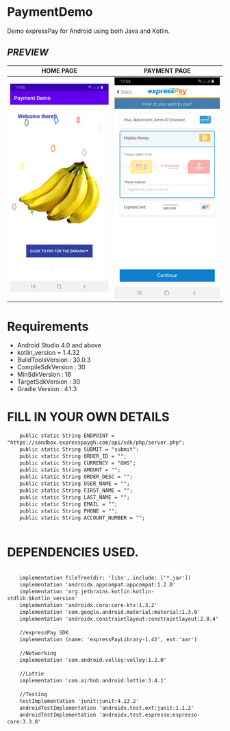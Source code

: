 # PaymentDemo
Demo expressPay for Android using both Java and Kotlin.


## ***PREVIEW***

| HOME PAGE | PAYMENT PAGE |
| ------------- | ------------- |
| ![Main Page](screenshots/2.png)| ![Main Page](screenshots/1.png)|



Requirements
==============
  - Android Studio 4.0 and above
  - kotlin_version = 1.4.32
  -  BuildToolsVersion : 30.0.3
  -  CompileSdkVersion : 30
  -  MinSdkVersion : 16
  - TargetSdkVersion : 30
  -  Gradle Version : 4.1.3


FILL IN YOUR OWN DETAILS
====================
```
    public static String ENDPOINT = "https://sandbox.expresspaygh.com/api/sdk/php/server.php";
    public static String SUBMIT = "submit";
    public static String ORDER_ID = "";
    public static String CURRENCY = "GHS";
    public static String AMOUNT = "";
    public static String ORDER_DESC = "";
    public static String USER_NAME = "";
    public static String FIRST_NAME = "";
    public static String LAST_NAME = "";
    public static String EMAIL = "";
    public static String PHONE = "";
    public static String ACCOUNT_NUMBER = "";


```

   DEPENDENCIES USED.
  =================

```

    implementation fileTree(dir: 'libs', include: ['*.jar'])
    implementation 'androidx.appcompat:appcompat:1.2.0'
    implementation 'org.jetbrains.kotlin:kotlin-stdlib:$kotlin_version'
    implementation 'androidx.core:core-ktx:1.3.2'
    implementation 'com.google.android.material:material:1.3.0'
    implementation 'androidx.constraintlayout:constraintlayout:2.0.4'

    //expressPay SDK
    implementation (name: 'expressPayLibrary-1.42', ext:'aar')

    //Networking
    implementation 'com.android.volley:volley:1.2.0'

    //Lottie
    implementation 'com.airbnb.android:lottie:3.4.1'

    //Testing
    testImplementation 'junit:junit:4.13.2'
    androidTestImplementation 'androidx.test.ext:junit:1.1.2'
    androidTestImplementation 'androidx.test.espresso:espresso-core:3.3.0'


```
